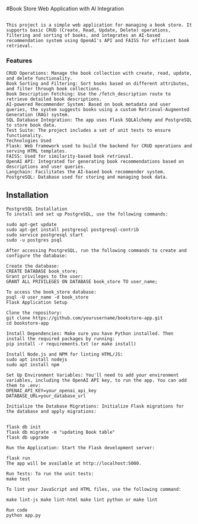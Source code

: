 #Book Store Web Application with AI Integration

##
    This project is a simple web application for managing a book store. It supports basic CRUD (Create, Read, Update, Delete) operations, filtering and sorting of books, and integrates an AI-based recommendation system using OpenAI's API and FAISS for efficient book retrieval.

### Features
    CRUD Operations: Manage the book collection with create, read, update, and delete functionality.
    Book Sorting and Filtering: Sort books based on different attributes, and filter through book collections.
    Book Description Fetching: Use the /fetch_description route to retrieve detailed book descriptions.
    AI-powered Recommender System: Based on book metadata and user queries, the system suggests books using a custom Retrieval-Augmented Generation (RAG) system.
    SQL Database Integration: The app uses Flask SQLAlchemy and PostgreSQL to store book data.
    Test Suite: The project includes a set of unit tests to ensure functionality.
    Technologies Used
    Flask: Web framework used to build the backend for CRUD operations and serving HTML templates.
    FAISS: Used for similarity-based book retrieval.
    OpenAI API: Integrated for generating book recommendations based on descriptions and user queries.
    Langchain: Facilitates the AI-based book recommender system.
    PostgreSQL: Database used for storing and managing book data.

##  Installation
    PostgreSQL Installation
    To install and set up PostgreSQL, use the following commands:

    sudo apt-get update
    sudo apt-get install postgresql postgresql-contrib
    sudo service postgresql start
    sudo -u postgres psql
    
    After accessing PostgreSQL, run the following commands to create and configure the database:

    Create the database:
    CREATE DATABASE book_store;
    Grant privileges to the user:
    GRANT ALL PRIVILEGES ON DATABASE book_store TO user_name;
    
    To access the book_store database:
    psql -U user_name -d book_store
    Flask Application Setup
    
    Clone the repository:
    git clone https://github.com/yourusername/bookstore-app.git
    cd bookstore-app
    
    Install Dependencies: Make sure you have Python installed. Then install the required packages by running: 
    pip install -r requirements.txt (or make install)
    
    Install Node.js and NPM for linting HTML/JS:
    sudo apt install nodejs
    sudo apt install npm
    
    Set Up Environment Variables: You'll need to add your environment variables, including the OpenAI API key, to run the app. You can add them to .env:
    OPENAI_API_KEY=your_openai_api_key
    DATABASE_URL=your_database_url
    
    Initialize the Database Migrations: Initialize Flask migrations for the database and apply migrations:
    
    
    flask db init
    flask db migrate -m "updating Book table"
    flask db upgrade
    
    Run the Application: Start the Flask development server:
        
    flask run
    The app will be available at http://localhost:5000.

    Run Tests: To run the unit tests:
    make test

    To lint your JavaScript and HTML files, use the following command:
    
    make lint-js make lint-html make lint python or make lint

    Run code
    python app.py

